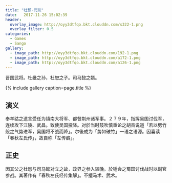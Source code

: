 ```yaml
---
title: "杜预·元凯"
date:   2017-11-26 15:02:39
header:
  overlay_image: http://oyy3dtfqo.bkt.clouddn.com/s322-1.png
  overlay_filter: 0.5
categories:
  - Games
  - Sango
gallery:
  - image_path: http://oyy3dtfqo.bkt.clouddn.com/192-1.png
  - image_path: http://oyy3dtfqo.bkt.clouddn.com/a172-1.png
  - image_path: http://oyy3dtfqo.bkt.clouddn.com/a126-1.png
---
```


晋国武将。杜畿之孙，杜恕之子。司马懿之婿。

{% include gallery caption=page.title %}

## 演义

奉羊祜之遗言受任为镇南大将军、都督荆州诸军事。２７９年，指挥吴国讨伐军，连续攻下江陵、武昌。致使吴国投降。对於当时鼓吹慎重论之胡奋说道「若以劈竹般之气势进军，吴国将不战而降」。尔後成为「势如破竹」一语之语源。因喜读「春秋左氏传」，故自称「左传癖」。

## 正史

因其父之杜恕与司马懿对立之故，政界之参入较晚。於锺会之蜀国讨伐战时以副官参战。其著作有「春秋左氏经传集解」。不擅马术、武术。